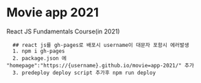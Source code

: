 # Movie app 2021

React JS Fundamentals Course(in 2021)

      ## react js를 gh-pages로 배포시 username이 대문자 포함시 에러발생
      1. npm i gh-pages
      2. package.json 에 "homepage":"https://{username}.github.io/movie=app-2021/" 추가
      3. predeploy deploy script 추가후 npm run deploy 
